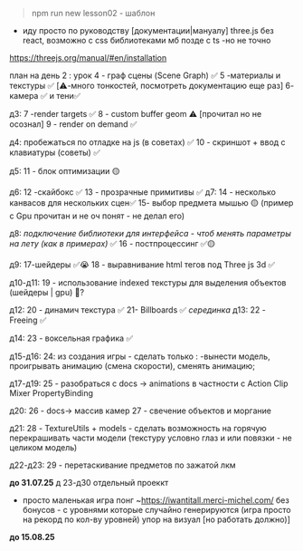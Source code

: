 > npm run new lesson02 - шаблон

- иду просто по руководству [документации|мануалу] three.js
без react, возможно с css библиотеками мб позде с ts -но не точно

<https://threejs.org/manual/#en/installation>

план на день 2 :
урок 4 - граф сцены (Scene Graph) ✅
5 -материалы и текстуры ✅ [⚠️-много тонкостей, посмотреть документацию еще раз]
6- камера ✅
 и тени✅

д3:
7 -render targets ✅
8 - custom buffer geom ⚠️ [прочитал но не осознал]
9 - render on demand ✅

д4:
пробежаться по отладке на js (в советах) ✅
10 - скриншот + ввод с клавиатуры (советы) ✅

д5:
11 - блок оптимизации 🟡

д6:
12 -скайбокс ✅
13 - прозрачные примитивы ✅
д7:
14 - несколько канвасов для нескольких сцен✅
15- выбор предмета мышью 🟡 (пример с Gpu прочитан и не оч понят - не делал его)

д8:
*подключение библиотеки для интерфейса - чтоб менять параметры на лету (как в примерах)* ✅
16 - постпроцессинг ✅🟡

д9:
17-шейдеры ✅😭
18 - выравнивание html тегов под Three js 3d ✅

д10-д11:
19 - использование indexed текстуры для выделения объектов (шейдеры | gpu) 🛑?

д12:
20 - динамич текстура ✅
21- Billboards ✅
*серединка*
д13:
22  - Freeing ✅

д14:
23 - воксельная графика ✅

д15-д16:
24: из создания игры - сделать только :
-вынести модель, проигрывать анимацию (смена скорости), сменять анимацию;

д17-д19:
25 - разобраться с docs -> animations в частности с Action Clip Mixer PropertyBinding

д20:
26 - docs-> массив камер
27 - свечение объектов и моргание

д21:
 28  - TextureUtils + models - сделать возможность на горячую перекрашивать части модели (текстуру условно глаз и или повязки - не целиком модель)

д22-д23:
29 - перетаскивание предметов по зажатой лкм

____до 31.07.25____
д 23-д30
отдельный проеккт

- просто маленькая игра понг ~<https://iwantitall.merci-michel.com/>
без бонусов - с уровнями которые случайно генерируются (игра просто на рекорд по кол-ву уровней) упор на визуал [но работать должно)]

____до 15.08.25____

